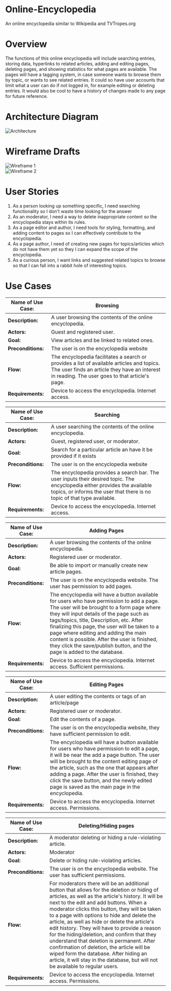 # Online-Encyclopedia
An online encyclopedia similar to Wikipedia and TVTropes.org

# Overview
The functions of this online encyclopedia will include searching entries, storing data, hyperlinks to related articles, adding and editing pages, deleting pages, and showing statistics for what pages are available. The pages will have a tagging system, in case someone wants to browse them by topic, or wants to see related entries. It could so have user accounts that limit what a user can do if not logged in, for example editing or deleting entries. It would also be cool to have a history of changes made to any page for future reference.
# Architecture Diagram
![Architecture](Images/ArchitectureDiagram.png)

# Wireframe Drafts
![Wireframe 1](Images/WireFrames2.png)
<br>
![Wireframe 2](Images/WireFrames1.png)
<br>

# User Stories
1. As a person looking up something specific, I need searching functionality so I don't waste time looking for the answer 
2. As an moderator, I need a way to delete inappropriate content so the encyclopedia stays within its rules.
3. As a page editor and author, I need tools for styling, formatting, and adding content to pages so I can effectively contribute to the encyclopedia.
4. As a page author, I need of creating new pages for topics/articles which do not have them yet so they I can expand the scope of the encyclopedia.
5. As a curious person, I want links and suggested related topics to browse so that I can fall into a rabbit hole of interesting topics.
   
# Use Cases
| Name of Use Case: | Browsing |
| ---- | ---- |
| **Description:** | A user browsing the contents of the online encyclopedia. |
| **Actors:** | Guest and registered user. |
| **Goal:** | View articles and be linked to related ones. |
| **Preconditions:** | The user is on the encyclopedia website |
| **Flow:** | The encyclopedia facilitates a search or provides a list of available articles and topics. The user finds an article they have an interest in reading. The user goes to that article's page. |
| **Requirements:** | Device to access the encyclopedia. Internet access. |

| Name of Use Case: | Searching |
| ---- | ---- |
| **Description:** | A user searching the contents of the online encyclopedia. |
| **Actors:** | Guest, registered user, or moderator. |
| **Goal:** | Search for a particular article an have it be provided if it exists |
| **Preconditions:** | The user is on the encyclopedia website |
| **Flow:** | The encyclopedia provides a search bar. The user inputs their desired topic. The encyclopedia either provides the available topics, or informs the user that there is no topic of that type available. |
| **Requirements:** | Device to access the encyclopedia. Internet access. |

| Name of Use Case: | Adding Pages |
| ---- | ---- |
| **Description:** | A user browsing the contents of the online encyclopedia. |
| **Actors:** | Registered user or moderator. |
| **Goal:** | Be able to import or manually create new article pages. |
| **Preconditions:** | The user is on the encyclopedia website. The user has permission to add pages. |
| **Flow:** | The encyclopedia will have a button available for users who have permission to add a page. The user will be brought to a form page where they will input details of the page such as tags/topics, title, Description, etc. After finalizing this page, the user will be taken to a page where editing and adding the main content is possible. After the user is finished, they click the save/publish button, and the page is added to the database. |
| **Requirements:** | Device to access the encyclopedia. Internet access. Sufficient permissions. |

| Name of Use Case: | Editing Pages |
| ---- | ---- |
| **Description:** | A user editing the contents or tags of an article/page |
| **Actors:** | Registered user or moderator. |
| **Goal:** | Edit the contents of a page. |
| **Preconditions:** | The user is on the encyclopedia website, they have sufficient permission to edit. |
| **Flow:** | The encyclopedia will have a button available for users who have permission to edit a page, it will be near the add a page button. The user will be brought to the content editing page of the article, such as the one that appears after adding a page.  After the user is finished, they click the save button, and the newly edited page is saved as the main page in the encyclopedia. |
| **Requirements:** | Device to access the encyclopedia. Internet access. Permissions. |

| Name of Use Case: | Deleting/Hiding pages |
| ---- | ---- |
| **Description:** | A moderator deleting or hiding a rule-violating article. |
| **Actors:** | Moderator |
| **Goal:** | Delete or hiding rule-violating articles. |
| **Preconditions:** | The user is on the encyclopedia website. The user has sufficient permissions. |
| **Flow:** | For moderators there will be an additional button that allows for the deletion or hiding of articles, as well as the article's history. It will be next to the edit and add buttons. When a moderator clicks this button, they will be taken to a page with options to hide and delete the article, as well as hide or delete the article's edit history. They will have to provide a reason for the hiding/deletion, and confirm that they understand that deletion is permanent. After confirmation of deletion, the article will be wiped form the database. After hiding an article, it will stay in the database, but will not be available to regular users. |
| **Requirements:** | Device to access the encyclopedia. Internet access. Permissions. |
